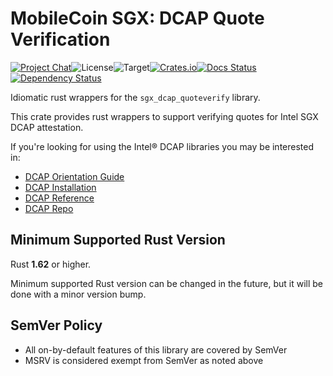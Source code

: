 # MobileCoin SGX: DCAP Quote Verification

[![Project Chat][chat-image]][chat-link]<!--
-->![License][license-image]<!--
-->![Target][target-image]<!--
-->[![Crates.io][crate-image]][crate-link]<!--
-->[![Docs Status][docs-image]][docs-link]<!--
-->[![Dependency Status][deps-image]][deps-link]

Idiomatic rust wrappers for the `sgx_dcap_quoteverify` library.

This crate provides rust wrappers to support verifying quotes for Intel SGX DCAP
attestation.

If you're looking for using the Intel&reg; DCAP libraries you may be interested
in:

- [DCAP Orientation Guide][dcap-orientation-guide]
- [DCAP Installation][dcap-installation]
- [DCAP Reference][dcap-reference]
- [DCAP Repo][dcap-repo]

## Minimum Supported Rust Version

Rust **1.62** or higher.

Minimum supported Rust version can be changed in the future, but it will be done with a minor version bump.

## SemVer Policy

- All on-by-default features of this library are covered by SemVer
- MSRV is considered exempt from SemVer as noted above

[chat-image]: https://img.shields.io/discord/844353360348971068?style=flat-square
[chat-link]: https://mobilecoin.chat
[license-image]: https://img.shields.io/crates/l/mc-sgx-dcap-quoteverify?style=flat-square
[target-image]: https://img.shields.io/badge/target-x86__64-blue?style=flat-square
[crate-image]: https://img.shields.io/crates/v/mc-sgx-dcap-quoteverify.svg?style=flat-square
[crate-link]: https://crates.io/crates/mc-sgx-dcap-quoteverify
[docs-image]: https://img.shields.io/docsrs/mc-sgx-dcap-quoteverify?style=flat-square
[docs-link]: https://docs.rs/crate/mc-sgx-dcap-quoteverify
[deps-image]: https://deps.rs/crate/mc-sgx-dcap-quoteverify/0.7.3/status.svg?style=flat-square
[deps-link]: https://deps.rs/crate/mc-sgx-dcap-quoteverify/0.7.3

[dcap-reference]: <https://download.01.org/intel-sgx/latest/dcap-latest/linux/docs/Intel_SGX_ECDSA_QuoteLibReference_DCAP_API.pdf>
[dcap-repo]: <https://github.com/intel/SGXDataCenterAttestationPrimitives>
[dcap-installation]: <https://www.intel.com/content/www/us/en/developer/articles/guide/intel-software-guard-extensions-data-center-attestation-primitives-quick-install-guide.html>
[dcap-orientation-guide]: <https://www.intel.com/content/www/us/en/developer/articles/guide/intel-software-guard-extensions-data-center-attestation-primitives-quick-install-guide.html>
